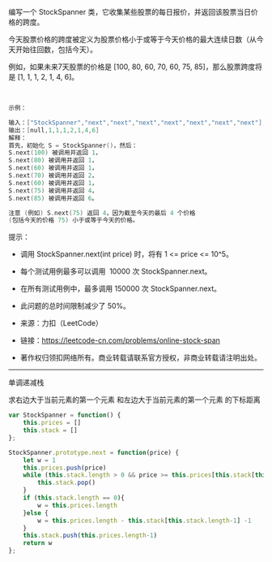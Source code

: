 编写一个 StockSpanner 类，它收集某些股票的每日报价，并返回该股票当日价格的跨度。

今天股票价格的跨度被定义为股票价格小于或等于今天价格的最大连续日数（从今天开始往回数，包括今天）。

例如，如果未来7天股票的价格是 [100, 80, 60, 70, 60, 75, 85]，那么股票跨度将是 [1, 1, 1, 2, 1, 4, 6]。

 
```cpp
示例：

输入：["StockSpanner","next","next","next","next","next","next","next"], [[],[100],[80],[60],[70],[60],[75],[85]]
输出：[null,1,1,1,2,1,4,6]
解释：
首先，初始化 S = StockSpanner()，然后：
S.next(100) 被调用并返回 1，
S.next(80) 被调用并返回 1，
S.next(60) 被调用并返回 1，
S.next(70) 被调用并返回 2，
S.next(60) 被调用并返回 1，
S.next(75) 被调用并返回 4，
S.next(85) 被调用并返回 6。

注意 (例如) S.next(75) 返回 4，因为截至今天的最后 4 个价格
(包括今天的价格 75) 小于或等于今天的价格。
```

提示：

- 调用 StockSpanner.next(int price) 时，将有 1 <= price <= 10^5。
- 每个测试用例最多可以调用  10000 次 StockSpanner.next。
- 在所有测试用例中，最多调用 150000 次 StockSpanner.next。
- 此问题的总时间限制减少了 50%。

- 来源：力扣（LeetCode）
- 链接：https://leetcode-cn.com/problems/online-stock-span
- 著作权归领扣网络所有。商业转载请联系官方授权，非商业转载请注明出处。

---

单调递减栈

求右边大于当前元素的第一个元素 和左边大于当前元素的第一个元素 的下标距离

```javascript
var StockSpanner = function() {
    this.prices = []
    this.stack = []
};

StockSpanner.prototype.next = function(price) {
    let w = 1
    this.prices.push(price)
    while (this.stack.length > 0 && price >= this.prices[this.stack[this.stack.length-1]] ){
        this.stack.pop()
    }
    if (this.stack.length == 0){
        w = this.prices.length
    }else {
        w = this.prices.length - this.stack[this.stack.length-1] -1
    }
    this.stack.push(this.prices.length-1)
    return w
};
```
